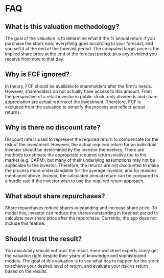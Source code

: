 # FAQ
## What is this valuation methodology?
The goal of the valuation is to determine what it the % annual return if you purchase the stock now, everything goes according to your forecast, and you sell it at the end of the forecast period. The computed target price is the implied share price at the end of the forecast period, plus any dividend you receive from now to that day.
## Why is FCF ignored?
In theory, FCF should be available to shareholders after the firm's needs. However, shareholders do not actually have access to this amount. From the perspective of a retail investor in public stock, only dividends and share appreciation are actual returns of the investment. Therefore, FCF is excluded from the valuation to simplify the process and reflect actual returns.
## Why is there no discount rate?
Discount rate is used to represent the required return to compensate for the risk of the investment. However, the actual required return for an individual investor should be determined by the investor themselves. There are methods to estimate the appropriate required return relative the to the market (e.g. CAPM), but many of their underlying assumptions may not be applicable to the investor. Therefore, the returns are not discounted to make the process more understandable for the average investor, and for reasons mentioned above. Instead, the calculated annual return can be compared to a hurdle rate if the investor wish to use the required return approach.
## What about share repurchases?
Share repurchases reduce shares outstanding and increase share price. To model this, investor can reduce the shares outstanding in forecast period to calculate new share price after the repurchase. Currently, the app does not include this feature.
## Should I trust the result?
You absolutely should not trust the result. Even wallstreet experts rarely get the valuation right despite their years of knowledge and sophisticated models. The goal of this valuation is to see what has to happen for the stock to achieve your desired level of return, and evaluate your risk vs return based on the results.
